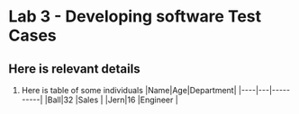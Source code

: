 # Lab 3 - Developing software Test Cases 

## Here is relevant details

1. Here is table of some individuals
|Name|Age|Department|
|----|---|----------|
|Ball|32 |Sales     |
|Jern|16 |Engineer  |

